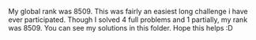 My global rank was 8509. This was fairly an easiest long challenge i have ever participated. Though I solved 4 full problems and 1 partially, my rank was 8509. 
You can see my solutions in this folder. Hope this helps :D
